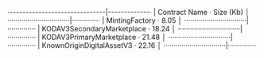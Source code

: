 ·------------------------------|-------------·
|  Contract Name               ·  Size (Kb)  │
·······························|··············
|  MintingFactory              ·       8.05  │
·······························|··············
|  KODAV3SecondaryMarketplace  ·      18.24  │
·······························|··············
|  KODAV3PrimaryMarketplace    ·      21.48  │
·······························|··············
|  KnownOriginDigitalAssetV3   ·      22.16  │
·······························|··············
